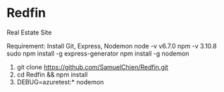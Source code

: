 # Redfin
Real Estate Site

Requirement: Install Git, Express, Nodemon
node -v
v6.7.0
npm -v
3.10.8
sudo npm install -g express-generator
npm install -g nodemon

1. git clone https://github.com/SamuelChien/Redfin.git
2. cd Redfin && npm install
3. DEBUG=azuretest:* nodemon
